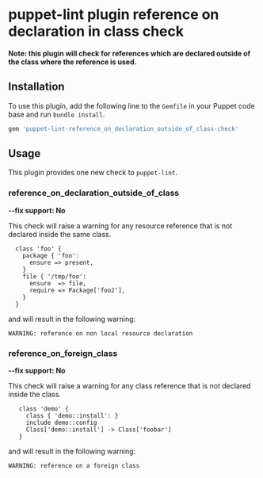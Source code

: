# puppet-lint plugin reference on declaration in class check

**Note: this plugin will check for references which are declared outside of the class where the reference is used.**

## Installation

To use this plugin, add the following line to the `Gemfile` in your Puppet code
base and run `bundle install`.

```ruby
gem 'puppet-lint-reference_on_declaration_outside_of_class-check'
```

## Usage

This plugin provides one new check to `puppet-lint`.

### reference_on_declaration_outside_of_class

**--fix support: No**

This check will raise a warning for any resource reference that is not declared inside the same class.


```
  class 'foo' {
    package { 'foo':
      ensure => present,
    }
    file { '/tmp/foo':
      ensure  => file,
      require => Package['foo2'],
    }
  }
```
and will result in the following warning:

```
WARNING: reference on non local resource declaration
```

### reference_on_foreign_class

**--fix support: No**

This check will raise a warning for any class reference that is not declared inside the class.

```
   class 'demo' {
     class { 'demo::install': }
     include demo::config
     Class['demo::install'] -> Class['foobar']
   }
```
and will result in the following warning:

```
WARNING: reference on a foreign class

```
